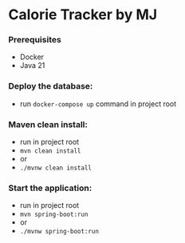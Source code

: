 # Calorie Tracker by MJ

### Prerequisites
* Docker
* Java 21

### Deploy the database:
* run ```docker-compose up``` command in project root

### Maven clean install:
* run in project root
* ```mvn clean install```
* or
* ```./mvnw clean install```

### Start the application:
* run in project root
* ```mvn spring-boot:run```
* or
* ```./mvnw spring-boot:run```
